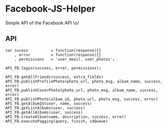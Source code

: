 Facebook-JS-Helper
====================

Simple API of the Facebook API \o/

API
--------

	var sucess 			= function(response){}
		, error 		= function(response){}
		, permissions	= 'user_email, user_photos';

	API_FB.login(success, error, permissions);

	API_FB.getAllFriends(success, extra_fields)
	API_FB.publishProfilePhoto(photo_url, photo_msg, album_name, success, error)
	API_FB.publishCoverPhoto(photo_url, photo_msg, album_name, success, error)
	API_FB.publishPhoto(album_id, photo_url, photo_msg, success, error)
	API_FB.getAlbumId(user, name, success)
	API_FB.getListAlbums(user, success)
	API_FB.getAllAlbums(user, success)
	API_FB.createAlbum(name, description, success, error)
	API_FB.executePagging(query, finish, idQueue)
